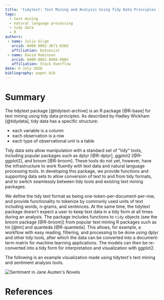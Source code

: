 ```yaml
---
title: 'tidytext: Text Mining and Analysis Using Tidy Data Principles in R'
tags:
  - text mining
  - natural language processing
  - tidy data
  - R
authors:
 - name: Julia Silge
   orcid: 0000-0002-3671-836X
   affiliation: Datassist
 - name: David Robinson
   orcid: 0000-0001-8466-088X
   affiliation: Stack Overflow
date: 6 July 2016
bibliography: paper.bib
---
```


# Summary

The tidytext package [@tidytext-archive] is an R package [@R-base] for text mining using tidy data principles. As described by Hadley Wickham [@tidydata], tidy data has a specific structure:

* each variable is a column
* each observation is a row
* each type of observational unit is a table

Tidy data sets allow manipulation with a standard set of "tidy" tools, including popular packages such as dplyr [@R-dplyr], ggplot2 [@R-ggplot2], and broom [@R-broom]. These tools do not yet, however, have the infrastructure to work fluently with text data and natural language processing tools. In developing this package, we provide functions and supporting data sets to allow conversion of text to and from tidy formats, and to switch seamlessly between tidy tools and existing text mining packages.

We define the tidy text format as being one-token-per-document-per-row, and provide functionality to tokenize by commonly used units of text including words, n-grams, and sentences. At the same time, the tidytext package doesn't expect a user to keep text data in a tidy form at all times during an analysis. The package includes functions to `tidy` objects (see the broom package [@R-broom]) from popular text mining R packages such as tm [@tm] and quanteda [@R-quanteda]. This allows, for example, a workflow with easy reading, filtering, and processing to be done using dplyr and other tidy tools, after which the data can be converted into a document-term matrix for machine learning applications. The models can then be re-converted into a tidy form for interpretation and visualization with ggplot2.

The following is an example visualization made using tidytext's text mining and sentiment analysis tools.

![Sentiment in Jane Austen's Novels](README-unnamed-chunk-9-1.png)

# References
